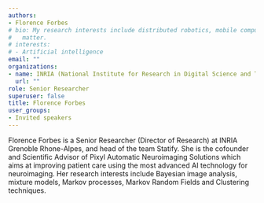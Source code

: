 ```yaml
---
authors:
- Florence Forbes
# bio: My research interests include distributed robotics, mobile computing and programmable
#   matter.
# interests:
# - Artificial intelligence
email: ""
organizations:
- name: INRIA (National Institute for Research in Digital Science and Technology), Grenoble
  url: ""
role: Senior Researcher
superuser: false
title: Florence Forbes
user_groups:
- Invited speakers
---
```


Florence Forbes is a Senior Researcher (Director of Research) at INRIA Grenoble Rhone-Alpes, and head of the team Statify.  She is the cofounder and Scientific Advisor of Pixyl Automatic Neuroimaging Solutions which aims at improving patient care using the most advanced AI technology for neuroimaging.
Her research interests include Bayesian image analysis, mixture models, Markov processes, Markov Random Fields and Clustering techniques.

